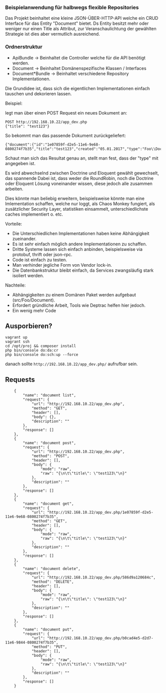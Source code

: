 ### Beispielanwendung für  halbwegs flexible Repositories

Das Projekt beinhaltet eine kleine JSON-ÜBER-HTTP-API welche ein CRUD Interface für das Entity "Document" bietet.
Ds Entity besitzt mehr oder weniger nur einen Title als Attribut, zur Veranschaulichtung der gewählten Strategie ist dies aber vermutlich ausreichend.

### Ordnerstruktur

- ApiBundle -> Beinhaltet die Controller welche für die API benötigt werden.
- Document -> Beinhaltet Domänenspezifische Klassen / Interfaces
- Document*Bundle -> Beinhaltet verschiedene Repository Implementationen.

Die Grundidee ist, dass sich die eigentlichen Implementationen einfach tauschen und dekorieren lassen.

Beispiel:

legt man über einen POST Request ein neues Dokument an:


```
POST http://192.168.10.22/app_dev.php
{"title": "test123"}
```

So bekommt man das passende Dokument zurückgeliefert:

```
{"document":{"id":"1e07859f-d2e5-11e6-9e68-0800274f7b35","title":"test123","created":"05.01.2017","type":"Foo\\DocumentMysqlDoctrineBundle\\Entity\\MysqlDoctrineDocument"}}
```

Schaut man sich das Resultat genau an, stellt man fest, dass der "type" mit angegeben ist.

Es wird abwechselnd zwischen Doctrine und Eloquent gewählt gewechselt, das spannende Dabei ist, dass weder die
RoundRobin, noch die Doctrine oder Eloquent Lösung voneinander wissen, diese jedoch alle zusammen arbeiten.

Dies könnte man beliebig erweitern, beispielsweise könnte man eine Imlementation schaffen, welche nur loggt, als Chaos Monkey fungiert, als zusätzlicher Security Layer,
statistiken einsammelt, unterschiedlichste caches implementiert o. etc.

Vorteile:
- Die Unterschiedlichen Implementationen haben keine Abhängigkeit zueinander.
- Es ist sehr einfach möglich andere Implementationen zu schaffen.
- Dritte Systeme lassen sich einfach anbinden, beispielsweise via protobuf, thrift oder json-rpc.
- Code ist einfach zu testen.
- Man verhinder jegliche Form von Vendor lock-in.
- Die Datenbankstruktur bleibt einfach, da Services zwangsläufig stark isoliert werden.

Nachteile:
- Abhängigkeiten zu einem Domänen Paket werden aufgebaut (src/Foo/Document).
- Erfordert gründliche Arbeit, Tools wie Deptrac helfen hier jedoch.
- Ein wenig mehr Code

## Ausporbieren?

```
vagrant up
vagrant ssh
cd /opt/proj && composer install
php bin/console do:da:cr
php bin/console do:sch:up --force
```

danach sollte `http://192.168.10.22/app_dev.php/` aufrufbar sein.


## Requests

```
    {
        "name": "document list",
        "request": {
            "url": "http://192.168.10.22/app_dev.php",
            "method": "GET",
            "header": [],
            "body": {},
            "description": ""
        },
        "response": []
    },
    {
        "name": "document post",
        "request": {
            "url": "http://192.168.10.22/app_dev.php",
            "method": "POST",
            "header": [],
            "body": {
                "mode": "raw",
                "raw": "{\n\t\"title\": \"test123\"\n}"
            },
            "description": ""
        },
        "response": []
    },
    {
        "name": "document get",
        "request": {
            "url": "http://192.168.10.22/app_dev.php/1e07859f-d2e5-11e6-9e68-0800274f7b35",
            "method": "GET",
            "header": [],
            "body": {
                "mode": "raw",
                "raw": "{\n\t\"title\": \"test123\"\n}"
            },
            "description": ""
        },
        "response": []
    },
    {
        "name": "document delete",
        "request": {
            "url": "http://192.168.10.22/app_dev.php/586d9a120684c",
            "method": "DELETE",
            "header": [],
            "body": {
                "mode": "raw",
                "raw": "{\n\t\"title\": \"test123\"\n}"
            },
            "description": ""
        },
        "response": []
    },
    {
        "name": "document put",
        "request": {
            "url": "http://192.168.10.22/app_dev.php/b0cad4e5-d2d7-11e6-9844-0800274f7b35",
            "method": "PUT",
            "header": [],
            "body": {
                "mode": "raw",
                "raw": "{\n\t\"title\": \"test123\"\n}"
            },
            "description": ""
        },
        "response": []
    }

```
